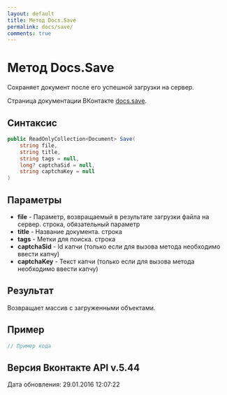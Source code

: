 ```yaml
---
layout: default
title: Метод Docs.Save
permalink: docs/save/
comments: true
---
```

# Метод Docs.Save
Сохраняет документ после его успешной загрузки на сервер.

Страница документации ВКонтакте [docs.save](https://vk.com/dev/docs.save).

## Синтаксис
``` csharp
public ReadOnlyCollection<Document> Save(
	string file,
	string title,
	string tags = null,
	long? captchaSid = null,
	string captchaKey = null
)
```

## Параметры
+ **file** - Параметр, возвращаемый в результате загрузки файла на сервер. строка, обязательный параметр
+ **title** - Название документа. строка
+ **tags** - Метки для поиска. строка
+ **captchaSid** - Id капчи (только если для вызова метода необходимо ввести капчу)
+ **captchaKey** - Текст капчи (только если для вызова метода необходимо ввести капчу)

## Результат
Возвращает массив с загруженными объектами.

## Пример
``` csharp
// Пример кода
```

## Версия Вконтакте API v.5.44
Дата обновления: 29.01.2016 12:07:22
